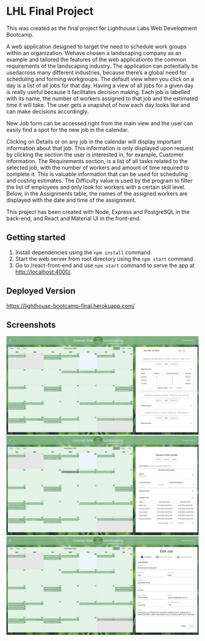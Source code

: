 # LHL Final Project

This was created as the final project for Lighthouse Labs Web Development Bootcamp.
 
A web application designed to target the need to schedule work groups within an organization. Wehave chosen a landscaping company as an example and tailored the features of the web applicationto the common requirements of the landscaping industry. The application can potentially be usedacross many different industries, because there’s a global need for scheduling and forming workgroups.
The default view when you click on a day is a list of all jobs for that day. Having a view of all jobs for a given day is really useful because it facilitates decision making. Each job is labelled with its name, the number of workers assigned to that job and the estimated time it will take. The user gets a snapshot of how each day looks like and can make decisions accordingly. 

New Job form can be accessed right from the main view and the user can easily find a spot for the new job in the calendar.

Clicking on Details or on any job in the calendar will display important information about that job. This information is only displayed upon request by clicking the section the user is interested in, for example, Customer information.  The Requirements section, is a list of all tasks related to the selected job, with the number of workers and amount of time required to complete it. This is valuable information that can be used for scheduling and costing estimates. The Difficulty value is used by the program to filter the list of employees and only look for workers with a certain skill level. Below, in the Assignments table, the names of the assigned workers are displayed with the date and time of the assignment.

This project has been created with Node, Express and PostgreSQL in the back-end, and React and Material UI in the front-end.

## Getting started
1. Install dependencies using the `npm install` command.
2. Start the web server from root directory using the `npm start` command.
3. Go to /react-front-end and use `npm start` command to serve the app at <http://localhost:4000/>.

## Deployed Version
<https://lighthouse-bootcamp-final.herokuapp.com/>

## Screenshots
!["Main View"](https://raw.githubusercontent.com/Ian-c-cameron/lighthouse-bootcamp-final/master/docs/Main-view.npg.png)
!["Job Summary"](https://raw.githubusercontent.com/Ian-c-cameron/lighthouse-bootcamp-final/master/docs/Job-summary.npg.png)
!["Edit View"](https://raw.githubusercontent.com/Ian-c-cameron/lighthouse-bootcamp-final/master/docs/Edit-view.npg.png)



